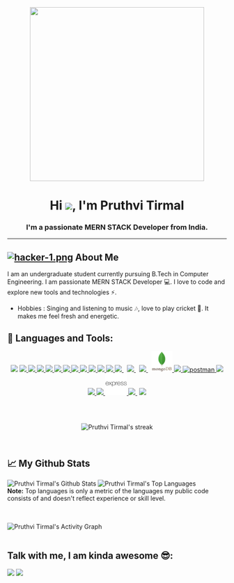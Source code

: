 <img style="display:block;margin:0 auto" width="400px" height="400px" src="https://i.postimg.cc/bdcFm8Kq/Developer-activity-bro.png"/>


<h1 align="center">Hi <img src="https://raw.githubusercontent.com/MartinHeinz/MartinHeinz/master/wave.gif" width="30px">, I'm Pruthvi Tirmal</h1>
<h3 align="center">I'm a passionate MERN STACK Developer from India.</h3>

<hr/>

## [![hacker-1.png](https://i.postimg.cc/GtLRZwsD/hacker-1.png)](https://postimg.cc/ygb2ZGj6) About Me

I am an undergraduate student currently pursuing B.Tech in Computer Engineering.
I am passionate MERN STACK Developer 💻. I love to code and explore new tools and technologies ⚡.
- Hobbies : Singing and listening to music 🎶, love to play cricket 🏏. It makes me feel fresh and energetic.
 

## 🚀 Languages and Tools:

<p align="center">
 <a href="http://www.cplusplus.org/" target="_blank"> <img src="https://img.icons8.com/color/50/000000/c-plus-plus-logo.png"/></a> 
    <a href="https://www.java.com" target="_blank"> <img src="https://img.icons8.com/color/48/000000/java-coffee-cup-logo.png"/> </a>
    <a href="https://reactjs.org/" target="_blank"> <img src="https://img.icons8.com/color/48/000000/react-native.png"/> </a>
    <a href="https://spring.io/projects/spring-boot" target="_blank"> <img src="https://img.icons8.com/color/48/000000/spring-logo.png"/> </a> 
    <a href="https://developer.mozilla.org/en-US/docs/Web/JavaScript" target="_blank"> <img src="https://img.icons8.com/color/48/000000/javascript.png"/> </a> 
    <a href="https://www.w3.org/html/" target="_blank"> <img src="https://img.icons8.com/color/48/000000/html-5.png"/> </a> 
    <a href="https://www.w3schools.com/css/" target="_blank"> <img src="https://img.icons8.com/color/48/000000/css3.png"/> </a> 
    <a href="https://sass-lang.com/" target="_blank"> <img height="40px" src="https://i.postimg.cc/KjNCpZXc/sass.png"/> </a> 
    <a href="https://getbootstrap.com" target="_blank"> <img src="https://img.icons8.com/color/48/000000/bootstrap.png"/> </a> 
    <a href="https://tailwindcss.com/" target="_blank"> <img src="https://i.postimg.cc/nL0F1hWm/tailwind-css.png" width="auto" height="35px"/> </a> 
    <a href="https://mui.com/" target="_blank"> <img src="https://i.postimg.cc/ydmwTQxb/logo.png" width="auto" height="50px"/> </a> 
    <a href="https://www.python.org" target="_blank"> <img src="https://img.icons8.com/color/48/000000/python.png"/> </a> 
    <a style="padding-right:8px;" href="https://www.php.net/" target="_blank"> <img height="35px"  src="https://i.postimg.cc/qvCjzkmt/php-programming-language.png"/> </a> 
    <a style="padding-right:8px;" href="https://nodejs.org" target="_blank"> <img src="https://img.icons8.com/color/48/000000/nodejs.png"/> </a> 
    <a style="padding-right:8px;" href="https://www.mysql.com/" target="_blank"> <img src="https://img.icons8.com/fluent/50/000000/mysql-logo.png"/> </a>
    <a href="https://www.mongodb.com/" target="_blank"> <img src="https://raw.githubusercontent.com/devicons/devicon/master/icons/mongodb/mongodb-original-wordmark.svg" alt="mongodb" width="48" height="48"/> </a> 
    <a href="https://firebase.google.com/" target="_blank"> <img src="https://img.icons8.com/color/48/000000/firebase.png"/> </a> 
    <a href="https://postman.com" target="_blank"> <img src="https://www.vectorlogo.zone/logos/getpostman/getpostman-icon.svg" alt="postman" width="45" height="45"/> </a>   
    <a href="https://git-scm.com/" target="_blank"> <img src="https://img.icons8.com/color/48/000000/git.png"/> </a> 
    <a href="https://www.figma.com/" target="_blank"> <img src="https://img.icons8.com/color/48/000000/figma--v1.png"/> </a> 
    <a href="https://redux.js.org" target="_blank"> <img src="https://img.icons8.com/color/48/000000/redux.png"/> </a>
    <a href="https://expressjs.com" target="_blank"> <img src="https://raw.githubusercontent.com/devicons/devicon/master/icons/express/express-original-wordmark.svg" alt="express" width="50" height="50"/> </a>
     <a href="https://www.electronjs.org/" target="_blank"> <img src="https://img.icons8.com/external-tal-revivo-color-tal-revivo/48/000000/external-the-electron-is-a-subatomic-particle-whose-electric-charge-is-negative-one-logo-color-tal-revivo.png"/> </a>
     <a style="margin-left:5px" href="https://socket.io/" target="_blank"> <img height="40px" src="https://i.postimg.cc/x8B9Yvjp/socket-io-logo-png-transparent.png"/> </a>

</p>

<!-- [![React Badge](https://img.shields.io/badge/-React-61DBFB?style=for-the-badge&labelColor=black&logo=react&logoColor=61DBFB)](#)  [![Javascript Badge](https://img.shields.io/badge/-Javascript-F0DB4F?style=for-the-badge&labelColor=black&logo=javascript&logoColor=F0DB4F)](#) [![Typescript Badge](https://img.shields.io/badge/-Typescript-007acc?style=for-the-badge&labelColor=black&logo=typescript&logoColor=007acc)](#) [![Nodejs Badge](https://img.shields.io/badge/-Nodejs-3C873A?style=for-the-badge&labelColor=black&logo=node.js&logoColor=3C873A)](#) [![GraphQL Badge](https://img.shields.io/badge/-GraphQl-e535ab?style=for-the-badge&labelColor=black&logo=node.js&logoColor=e535ab)](#) -->

<br/>
<br/>

<p align="center">
        <img title="🔥 Get streak stats for your profile at git.io/streak-stats" alt="Pruthvi Tirmal's streak" src="https://github-readme-streak-stats.herokuapp.com/?user=Pruthvi-Tirmal
&theme=react&hide_border=true&stroke=0000"/>
</p>

<br/>

## 📈 My Github Stats

  <img alt="Pruthvi Tirmal's Github Stats" src="https://github-readme-stats.vercel.app/api?username=Pruthvi-Tirmal&show_icons=true&count_private=true&theme=react&hide_border=true" /></a>
  <img alt="Pruthvi Tirmal's Top Languages" src="https://github-readme-stats.vercel.app/api/top-langs/?username=Pruthvi-Tirmal&langs_count=8&count_private=true&layout=compact&theme=react&hide_border=true" />
  <br/>
  <b>Note:</b> Top languages is only a metric of the languages my public code consists of and doesn't reflect experience or skill level.


<br/>
<br/>

<img alt="Pruthvi Tirmal's Activity Graph" src="https://activity-graph.herokuapp.com/graph?username=Pruthvi-Tirmal&bg_color=20232A&color=61DAFB&line=5BCDEC&point=FFFFFF&hide_border=true" />

<br/>
<br/>

## Talk with me, I am kinda awesome 😎:
<p align="left">
<a href = "https://www.linkedin.com/in/pruthvitirmal/"><img src="https://img.icons8.com/fluent/48/000000/linkedin.png"/></a>
<!-- <a href = "https://twitter.com/pruthvitirmal"><img src="https://img.icons8.com/fluent/48/000000/twitter.png"/></a> -->
<a href = "https://www.instagram.com/phoenix_81_/"><img src="https://img.icons8.com/fluent/48/000000/instagram-new.png"/></a>
<!-- <a href = "https://www.youtube.com/channel/UC-NXT1lYAOPa3lrgWXqvuHA"><img src="https://img.icons8.com/color/48/000000/youtube-play.png"/></a> -->

</p>

<!-- ## ❤ Views and Followers -->
<!-- <a href="https://github.com/Meghna-DAS/github-profile-views-counter">
    <img src="https://komarev.com/ghpvc/?username=Pruthvi-Tirmal">
</a> -->
<!-- <a href="https://github.com/Pruthvi-Tirmal?tab=followers"><img src="https://img.shields.io/github/followers/Pruthvi-Tirmal?label=Followers&style=social" alt="GitHub Badge"></a> -->
